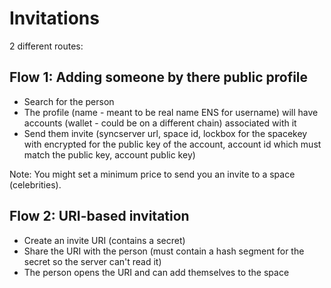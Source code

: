 # Invitations

2 different routes:

## Flow 1: Adding someone by there public profile

- Search for the person
- The profile (name - meant to be real name ENS for username) will have accounts (wallet - could be on a different chain) associated with it
- Send them invite (syncserver url, space id, lockbox for the spacekey with encrypted for the public key of the account, account id which must match the public key, account public key)

Note: You might set a minimum price to send you an invite to a space (celebrities).

## Flow 2: URI-based invitation

- Create an invite URI (contains a secret)
- Share the URI with the person (must contain a hash segment for the secret so the server can't read it)
- The person opens the URI and can add themselves to the space
